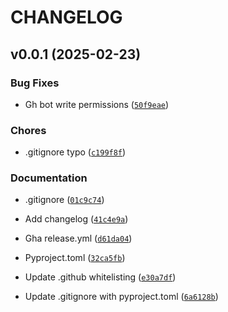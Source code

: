 # CHANGELOG


## v0.0.1 (2025-02-23)

### Bug Fixes

- Gh bot write permissions
  ([`50f9eae`](https://github.com/jameslazo/templates-generic/commit/50f9eae6f6be970f0dddebbc91255ca59b60667e))

### Chores

- .gitignore typo
  ([`c199f8f`](https://github.com/jameslazo/templates-generic/commit/c199f8f421c5100e04bdc944094ebf36b8eccae5))

### Documentation

- .gitignore
  ([`01c9c74`](https://github.com/jameslazo/templates-generic/commit/01c9c744ae8638f4eaca02d5779019e3eeb4675a))

- Add changelog
  ([`41c4e9a`](https://github.com/jameslazo/templates-generic/commit/41c4e9a55d387c3cce3e9317d6102c82f8068177))

- Gha release.yml
  ([`d61da04`](https://github.com/jameslazo/templates-generic/commit/d61da048193855e19113b06f0054f57d0dea4929))

- Pyproject.toml
  ([`32ca5fb`](https://github.com/jameslazo/templates-generic/commit/32ca5fb8faee372f56470750471e5ff217a0ff09))

- Update .github whitelisting
  ([`e30a7df`](https://github.com/jameslazo/templates-generic/commit/e30a7df0ce4ae41d12b0e4252840150e84d571f5))

- Update .gitignore with pyproject.toml
  ([`6a6128b`](https://github.com/jameslazo/templates-generic/commit/6a6128b96105d6ee327aaded6c84fc03439650ca))
